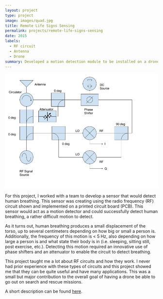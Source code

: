 ```yaml
---
layout: project
type: project
image: images/quad.jpg
title: Remote Life Signs Sensing
permalink: projects/remote-life-signs-sensing
date: 2015
labels:
  - RF circuit
  - Antenna
  - Drone
summary: Developed a motion detection module to be installed on a drone or quadcopter to detect human breathing while in the air.
---
```


<img class="ui image" src="../images/RF.jpg">

For this project, I worked with a team to develop a sensor that would detect human breathing. This sensor was creating using the radio frequency (RF) circuit shown and implemented on a printed circuit board (PCB). This sensor would act as a motion detector and could successfully detect human breathing, a rather difficult motion to detect.

As it turns out, human breathing produces a small displacement of the torso, up to several centimeters depending on how big or small a person is. Additionally, the frequency of this motion is < 5 Hz, also depending on how large a person is and what state their body is in (i.e. sleeping, sitting still, post exercise, etc.). Detecting this motion required an innovative use of phase shifters and an attenuator to enable the circuit to detect breathing.

This project taught me a lot about RF circuits and how they work. I never had prior experience with these types of circuits and this project showed me that they can be quite useful and have many applications. This was a small but major contribution to the overall goal of having a drone be able to go out on search and rescue missions.

A short description can be found [here](http://ee.hawaii.edu/student/project.php?stc=1&pco=2&pro=33).

